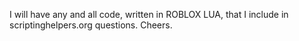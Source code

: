 I will have any and all code, written in ROBLOX LUA, that I include in scriptinghelpers.org questions. Cheers.
